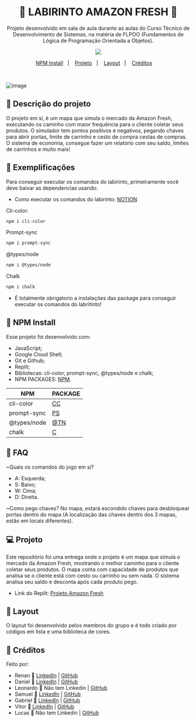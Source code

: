 <h1 align="center">🛒 LABIRINTO AMAZON FRESH 🛒</h1>

<p align="center">
Projeto desenvolvido em sala de aula durante as aulas do Curso Técnico de Desenvolvimento de Sistemas, na matéria de FLPOO (Fundamentos de Lógica de Programação Orientada a Objetos).
</p>

<p align="center">
<img src="https://img.shields.io/static/v1?label=STATUS&message=%20FINALIZADO&color=GREEN&style=for-the-badge)"/>
</p>

<p align="center">
  <a href="#-npm-install">NPM Install</a>&nbsp;&nbsp;&nbsp;|&nbsp;&nbsp;&nbsp;
  <a href="#-projeto">Projeto</a>&nbsp;&nbsp;&nbsp;|&nbsp;&nbsp;&nbsp;
  <a href="#-layout">Layout</a>&nbsp;&nbsp;&nbsp;|&nbsp;&nbsp;&nbsp;
  <a href="#-créditos">Créditos</a>&nbsp;&nbsp;&nbsp;&nbsp;&nbsp;&nbsp;
</p>

<br>

![image](https://user-images.githubusercontent.com/111576636/202312926-a391e31d-365d-4bdc-833c-09e18d89c9de.png)

## 🎁 Descrição do projeto

O projeto em si, é um mapa que simula o mercado da Amazon Fresh, executando os caminho com maior frequência para o cliente coletar seus produtos. O simulador tem pontos positivos e negativos, pegando chaves para abrir portas, limite de carrinho e cesto de compra cestas de compras. O sistema de economia, consegue fazer um relatório com seu saldo, limites de carrinhos e muito mais!

## 🔮 Exemplificações

Para conseguir executar os comandos do labirinto, primeiramente você deve baixar as dependencias usando:
- Como executar os comandos do labirinto: [NOTION](https://organized-layer-662.notion.site/Getting-Started-c2f2a7fe2a0146ac952970fbe72c4c1c)

Cli-color:
```sh
npm i cli-color
```
Prompt-sync
```sh
npm i prompt-sync
```
@types/node
```sh
npm i @types/node
```
Chalk
```sh
npm i chalk
```

- É totalmente obrigatorio a instalações das package para conseguir executar os comandos do labritinto!

## 🎈 NPM Install

Esse projeto foi desenvolvido com:
- JavaScript;
- Google Cloud Shell;
- Git e Github;
- Replit;
- Bibliotecas: cli-color, prompt-sync, @types/node e chalk;
- NPM PACKAGES: [NPM](https://www.npmjs.com/).

| NPM | PACKAGE |
| ------ | ------ |
| cli-color | [CC](https://www.npmjs.com/package/cli-color) |
| prompt-sync | [PS](https://www.npmjs.com/package/prompt-sync) |
| @types/node | [@TN](https://www.npmjs.com/package/@types/node) |
| chalk | [C](https://www.npmjs.com/package/chalk) |

## 🤔 FAQ

~Quais os comandos do jogo em si?
- A: Esquerda;
- S: Baixo;
- W: Cima;
- D: Direita.

~Como pego chaves?
No mapa, estará escondido chaves para desbloquear portas dentro do mapa (A localização das chaves dentro dos 3 mapas, estão em locais diferentes).

## 💻 Projeto

Este repositório foi uma entrega onde o projeto é um mapa que simula o mercado da Amazon Fresh, mostrando o melhor caminho para o cliente coletar seus produtos. O mapa conta com capacidade de produtos que analisa se o cliente está com cesto ou carrinho ou sem nada. O sistema analisa seu saldo e desconta após cada produto pego. 
- Link do Replit: [Projeto Amazon Fresh](https://replit.com/@blooddafuk/Amazon-Fresh)

## 🔖 Layout

O layout foi desenvolvido pelos membros do grupo e é todo criado por códigos em lista e uma biblioteca de cores.

## 🤠 Créditos

Feito por: 
- Renan :wave: [LinkedIn](https://www.linkedin.com/in/renan-gabriel/) | [GitHub](https://github.com/renangabriel08)
- Daniel :wave: [LinkedIn](https://www.linkedin.com/in/danielfernandes0304/) | [GitHub](https://github.com/Daniel-Fernandes0304)
- Leonardo :wave: Não tem Linkedin | [GitHub](https://github.com/LeoMazuka)
- Samuel :wave: [LinkedIn](https://www.linkedin.com/in/samuel-gon%C3%A7alves-493b7a255/) | [GitHub](https://github.com/Muelson)
- Gabriel :wave: [LinkedIn](https://www.linkedin.com/in/gabsouzkkj/) | [GitHub](https://github.com/gabsouzkkj)
- Vitor :wave: [LinkedIn](https://www.linkedin.com/in/vitor-junior-25230b249/) | [GitHub](https://github.com/vitornegueba)
- Lucas :wave:  Não tem Linkedin | [GitHub](https://github.com/xxxlucasmatheus)
